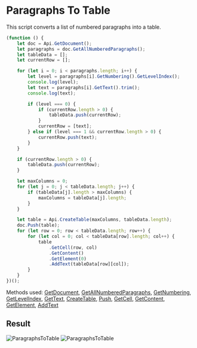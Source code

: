 # Paragraphs To Table

This script converts a list of numbered paragraphs into a table.

```ts
(function () {
    let doc = Api.GetDocument();
    let paragraphs = doc.GetAllNumberedParagraphs();
    let tableData = [];
    let currentRow = [];

    for (let i = 0; i < paragraphs.length; i++) {
        let level = paragraphs[i].GetNumbering().GetLevelIndex();
        console.log(level);
        let text = paragraphs[i].GetText().trim();
        console.log(text);

        if (level === 0) {
            if (currentRow.length > 0) {
                tableData.push(currentRow);
            }
            currentRow = [text];
        } else if (level === 1 && currentRow.length > 0) {
            currentRow.push(text);
        }
    }

    if (currentRow.length > 0) {
        tableData.push(currentRow);
    }

    let maxColumns = 0;
    for (let j = 0; j < tableData.length; j++) {
        if (tableData[j].length > maxColumns) {
            maxColumns = tableData[j].length;
        }
    }

    let table = Api.CreateTable(maxColumns, tableData.length);
    doc.Push(table);
    for (let row = 0; row < tableData.length; row++) {
        for (let col = 0; col < tableData[row].length; col++) {
            table
                .GetCell(row, col)
                .GetContent()
                .GetElement(0)
                .AddText(tableData[row][col]);
        }
    }
})();
```

Methods used: [GetDocument](../../../../office-api/usage-api/text-document-api/Api/Methods/GetDocument.md), [GetAllNumberedParagraphs](../../../../office-api/usage-api/text-document-api/ApiDocument/Methods/GetAllNumberedParagraphs.md), [GetNumbering](../../../../office-api/usage-api/text-document-api/ApiParagraph/Methods/GetNumbering.md), [GetLevelIndex](../../../../office-api/usage-api/text-document-api/ApiNumberingLevel/Methods/GetLevelIndex.md), [GetText](../../../../office-api/usage-api/text-document-api/ApiRange/Methods/GetText.md), [CreateTable](../../../../office-api/usage-api/text-document-api/Api/Methods/CreateTable.md), [Push](../../../../office-api/usage-api/text-document-api/ApiParagraph/Methods/Push.md), [GetCell](../../../../office-api/usage-api/text-document-api/ApiTable/Methods/GetCell.md), [GetContent](../../../../office-api/usage-api/text-document-api/ApiDrawing/Methods/GetContent.md), [GetElement](../../../../office-api/usage-api/text-document-api/ApiHyperlink/Methods/GetElement.md), [AddText](../../../../office-api/usage-api/text-document-api/ApiRange/Methods/AddText.md)

## Result

![ParagraphsToTable](/assets/images/plugins/paragraphs-to-table.png#gh-light-mode-only)
![ParagraphsToTable](/assets/images/plugins/paragraphs-to-table.dark.png#gh-dark-mode-only)

